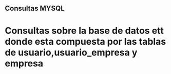 ## Consultas MYSQL

# Consultas sobre la base de datos ett donde esta compuesta por las tablas de usuario,usuario_empresa y empresa
